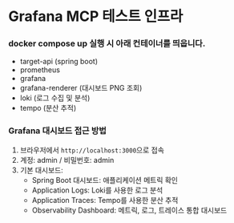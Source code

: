 # Grafana MCP 테스트 인프라

### docker compose up 실행 시 아래 컨테이너를 띄웁니다.
- target-api (spring boot)
- prometheus
- grafana
- grafana-renderer (대시보드 PNG 조회)
- loki (로그 수집 및 분석)
- tempo (분산 추적)

### Grafana 대시보드 접근 방법
1. 브라우저에서 `http://localhost:3000`으로 접속
2. 계정: admin / 비밀번호: admin
3. 기본 대시보드:
   - Spring Boot 대시보드: 애플리케이션 메트릭 확인
   - Application Logs: Loki를 사용한 로그 분석
   - Application Traces: Tempo를 사용한 분산 추적
   - Observability Dashboard: 메트릭, 로그, 트레이스 통합 대시보드
